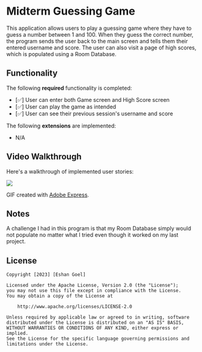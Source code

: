 # Midterm Guessing Game

This application allows users to play a guessing game where they have to guess a number between 1 and 100. When they guess the correct number, the program sends the user back to the main screen and tells them their entered username and score. The user can also visit a page of high scores, which is populated using a Room Database.

## Functionality 

The following **required** functionality is completed:

* [✅] User can enter both Game screen and High Score screen
* [✅] User can play the game as intended
* [✅] User can see their previous session's username and score

The following **extensions** are implemented:
* N/A

## Video Walkthrough

Here's a walkthrough of implemented user stories:

![](https://github.com/egoel5/C323_MidtermProject/blob/master/Midterm%20Project%20Walkthrough.gif)

GIF created with [Adobe Express](https://new.express.adobe.com).

## Notes

A challenge I had in this program is that my Room Database simply would not populate no matter what I tried even though it worked on my last project. 

## License

    Copyright [2023] [Eshan Goel]

    Licensed under the Apache License, Version 2.0 (the "License");
    you may not use this file except in compliance with the License.
    You may obtain a copy of the License at

        http://www.apache.org/licenses/LICENSE-2.0

    Unless required by applicable law or agreed to in writing, software
    distributed under the License is distributed on an "AS IS" BASIS,
    WITHOUT WARRANTIES OR CONDITIONS OF ANY KIND, either express or implied.
    See the License for the specific language governing permissions and
    limitations under the License.
